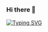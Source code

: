 ### Hi there 👋

[![Typing SVG](https://readme-typing-svg.herokuapp.com?font=Fira+Code&size=13&pause=1000&random=false&width=435&lines=Currently+learning%3A+Java%2C+PCB+design+in+KiCAD%2C+Blender;How+to+reach+me%3A;-+Discord%3A+kaidnlol)](https://git.io/typing-svg)
